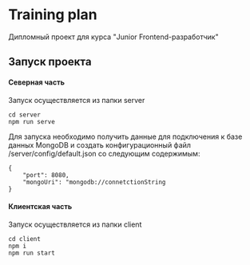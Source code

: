 # Training plan
Дипломный проект для курса "Junior Frontend-разработчик"

## Запуск проекта

#### Северная часть
Запуск осуществляется из папки server
```
cd server
npm run serve
```
Для запуска необходимо получить данные для подключения к базе данных MongoDB и создать конфигурационный файл /server/config/default.json со следующим содержимым:
```
{
    "port": 8080,
    "mongoUri": "mongodb://connetctionString
}
```

#### Клиентская часть
Запуск осуществляется из папки client
```
cd client
npm i
npm run start
```